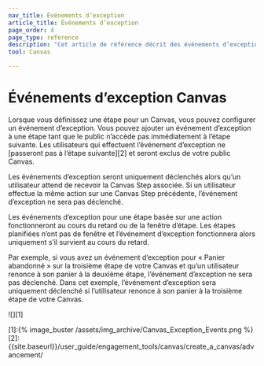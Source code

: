 ```yaml
---
nav_title: Événements d’exception 
article_title: Événements d’exception
page_order: 4
page_type: reference
description: "Cet article de référence décrit des événements d’exception et la façon dont ils impactent vos étapes Canvas."
tool: Canvas

---
```


# Événements d’exception Canvas

Lorsque vous définissez une étape pour un Canvas, vous pouvez configurer un événement d’exception. Vous pouvez ajouter un événement d’exception à une étape tant que le public n’accède pas immédiatement à l’étape suivante. Les utilisateurs qui effectuent l’événement d’exception ne [passeront pas à l’étape suivante][2] et seront exclus de votre public Canvas.

Les événements d’exception seront uniquement déclenchés alors qu’un utilisateur attend de recevoir la Canvas Step associée. Si un utilisateur effectue la même action sur une Canvas Step précédente, l’événement d’exception ne sera pas déclenché.

Les événements d’exception pour une étape basée sur une action fonctionneront au cours du retard ou de la fenêtre d’étape. Les étapes planifiées n’ont pas de fenêtre et l’événement d’exception fonctionnera alors uniquement s’il survient au cours du retard.

Par exemple, si vous avez un événement d’exception pour « Panier abandonné » sur la troisième étape de votre Canvas et qu’un utilisateur renonce à son panier à la deuxième étape, l’événement d’exception ne sera pas déclenché. Dans cet exemple, l’événement d’exception sera uniquement déclenché si l’utilisateur renonce à son panier à la troisième étape de votre Canvas. 

![][1]


[1]:{% image_buster /assets/img_archive/Canvas_Exception_Events.png %}
[2]: {{site.baseurl}}/user_guide/engagement_tools/canvas/create_a_canvas/advancement/
